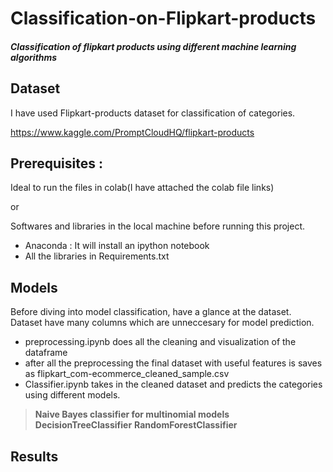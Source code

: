 # Classification-on-Flipkart-products

##### Classification of flipkart products using different machine learning algorithms 

## Dataset
I have used Flipkart-products dataset for classification of categories.

https://www.kaggle.com/PromptCloudHQ/flipkart-products

## Prerequisites :
Ideal to run the files in colab(I have attached the colab file links)

or

Softwares and libraries in the local machine before running this project.
* Anaconda : It will install an ipython notebook
* All the libraries in Requirements.txt

## Models
Before diving into model classification, have a glance at the dataset.
Dataset have many columns which are unneccesary for model prediction.
* preprocessing.ipynb does all the cleaning and visualization of the dataframe
* after all the preprocessing the final dataset with useful features is saves as flipkart_com-ecommerce_cleaned_sample.csv
* Classifier.ipynb takes in the cleaned dataset and predicts the categories using different models.

>**Naive Bayes classifier for multinomial models**
>**DecisionTreeClassifier**
>**RandomForestClassifier**

## Results




